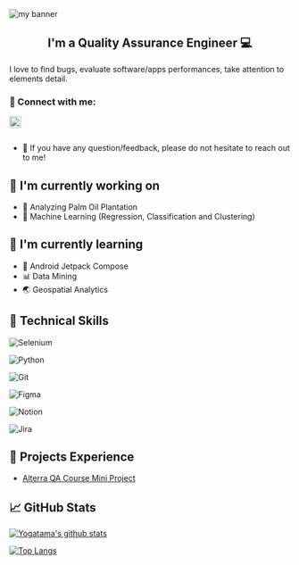 <img align="center" src="https://user-images.githubusercontent.com/55596578/199185549-2a22cac6-5a0b-4d55-929b-420230751d73.png" alt="my banner">

<h2 align="center">
I'm a Quality Assurance Engineer 💻
</h2> 

I love to find bugs, evaluate software/apps performances, take attention to elements detail.

### 🤝 Connect with me:

<a href="https://www.linkedin.com/in/daniel-yogatama-maydiputra/"><img align="left" src="https://raw.githubusercontent.com/yushi1007/yushi1007/main/images/linkedin.svg" alt="Yu Shi | LinkedIn" width="21px"/></a>
</br></br>

- 💬 If you have any question/feedback, please do not hesitate to reach out to me!

## 🔭 I'm currently working on

- 🌴 Analyzing Palm Oil Plantation
- 🎰 Machine Learning (Regression, Classification and Clustering)

## 🌱 I'm currently learning

- 📱 Android Jetpack Compose
- 📊 Data Mining
- 🌏 Geospatial Analytics

## 💼 Technical Skills

![Selenium](https://img.shields.io/badge/-selenium-%43B02A?style=for-the-badge&logo=selenium&logoColor=white)

![Python](https://img.shields.io/badge/python-3670A0?style=for-the-badge&logo=python&logoColor=ffdd54)

![Git](https://img.shields.io/badge/git-%23F05033.svg?style=for-the-badge&logo=git&logoColor=white)

![Figma](https://img.shields.io/badge/figma-%23F24E1E.svg?style=for-the-badge&logo=figma&logoColor=white)

![Notion](https://img.shields.io/badge/Notion-%23000000.svg?style=for-the-badge&logo=notion&logoColor=white)

![Jira](https://img.shields.io/badge/jira-%230A0FFF.svg?style=for-the-badge&logo=jira&logoColor=white)

## 📑 Projects Experience
<!-- 📝🔖 -->
- [Alterra QA Course Mini Project](https://candy-hope-54d.notion.site/Alterra-QA-Course-Mini-Project-Testing-e3ec0163399c442592d1fcd035fd98e2)

## 📈 GitHub Stats 

[![Yogatama's github stats](https://github-readme-stats.vercel.app/api?username=danielyoga)](https://github.com/danielyoga)

[![Top Langs](https://github-readme-stats.vercel.app/api/top-langs/?username=danielyoga&layout=compact)](https://github.com/danielyoga)

<!-- [![Visitors](https://visitor-badge.glitch.me/badge?page_id=yushi1007.yushi1007)](https://www.yushi.dev/) -->

<!-- git add *
git commit -m "commit"
git push -u origin master -->